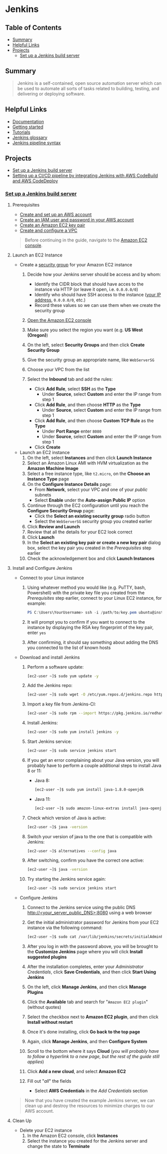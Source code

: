 # Jenkins

## Table of Contents

* [Summary](#Summary)
* [Helpful Links](#Helpful-Links)
* [Projects](#Projects)
  * [Set up a Jenkins build server](#Set-Up-a-Jenkins-Build-Server)

## Summary

> Jenkins is a self-contained, open source automation server which can be used to automate all sorts of tasks related to building, testing, and delivering or deploying software.

## Helpful Links

* [Documentation](https://www.jenkins.io/doc/)
* [Getting started](https://www.jenkins.io/doc/pipeline/tour/getting-started/)
* [Tutorials](https://www.jenkins.io/doc/tutorials/)
* [Jenkins glossary](https://www.jenkins.io/doc/book/glossary/)
* [Jenkins pipeline syntax](https://www.jenkins.io/doc/book/pipeline/syntax/)

## Projects

* [Set up a Jenkins build server](#Set-Up-a-Jenkins-Build-Server)
* [Setting up a CI/CD pipeline by integrating Jenkins with AWS CodeBuild and AWS CodeDeploy](https://aws.amazon.com/blogs/devops/setting-up-a-ci-cd-pipeline-by-integrating-jenkins-with-aws-codebuild-and-aws-codedeploy/)

### [Set up a Jenkins build server](https://d1.awsstatic.com/Projects/P5505030/aws-project_Jenkins-build-server.pdf)

 1. Prerequisites

    * [Create and set up an AWS account](https://aws.amazon.com/premiumsupport/knowledge-center/create-and-activate-aws-account/)
    * [Create an IAM user and password in your AWS account](https://docs.aws.amazon.com/IAM/latest/UserGuide/id_users_create.html)
    * [Create an Amazon EC2 key pair](https://docs.aws.amazon.com/cli/latest/userguide/cli-services-ec2-keypairs.html)
    * [Create and configure a VPC](https://docs.aws.amazon.com/vpc/latest/userguide/vpc-getting-started.html)

    > Before continuing in the guide, navigate to the [Amazon EC2 console](https://console.aws.amazon.com/ec2/).

 2. Launch an EC2 Instance

    * Create a [security group](https://docs.aws.amazon.com/AWSEC2/latest/UserGuide/ec2-security-groups.html) for your Amazon EC2 instance
        1. Decide how your Jenkins server should be access and by whom:

            * Identify the CIDR block that should have acces to the instance via HTTP (or leave it open, i.e. `0.0.0.0/0`)
            * Identify who should have SSH access to the instance ([your IP address](http://checkip.amazonaws.com/), `0.0.0.0/0`, etc.)
            * Record these values so we can use them when we create the security group

        2. [Open the Amazon EC2 console](https://console.aws.amazon.com/ec2/)
        3. Make sure you select the region you want (e.g. **US West (Oregon)**)
        4. On the left, select **Security Groups** and then click **Create Security Group**
        5. Give the security group an appropriate name, like `WebServerSG`
        6. Choose your VPC from the list
        7. Select the **Inbound** tab and add the rules:
            * Click **Add Rule**, select **SSH** as the **Type**
                * Under **Source**, select **Custom** and enter the IP range from step 1
            * Click **Add Rule**, and then choose **HTTP** as the **Type**
                * Under **Source**, select **Custom** and enter the IP range from step 1
            * Click **Add Rule**, and then choose **Custom TCP Rule** as the **Type**
                * Under **Port Range** enter `8080`
                * Under **Source**, select **Custom** and enter the IP range from step 1
            * Click **Create**
    * Launch an EC2 instance
        1. On the left, select **Instances** and then click **Launch Instance**
        2. Select an Amazon Linux AMI with HVM virtualization as the **Amazon Machine Image**
        3. Select a free instance type, like `t2.micro`, on the **Choose an Instance Type** page
        4. On the **Configure Instance Details** page:
            * From **Network**, select your VPC and one of your *public* subnets
            * Select **Enable** under the **Auto-assign Public IP** option
        5. Continue through the EC2 configuration until you reach the **Configure Security Group** page:
            * Click the **Select an existing security group** radio button
            * Select the `WebServerSG` security group you created earlier
        6. Click **Review and Launch**
        7. Review that all the details for your EC2 look correct
        8. Click **Launch**
        9. In the **Select an existing key pair or create a new key pair** dialog box, select the key pair you created in the *Prerequisites* step earlier
        10. Check the acknowledgement box and click **Launch Instances**
 3. Install and Configure Jenkins
    * Connect to your Linux instance
        1. Using whatever method you would like (e.g. PuTTY, bash, Powershell) with the private key file you created from the *Prerequisites* step earlier, connect to your Linux EC2 instance, for example:

            ```powershell
            PS C:\Users\YourUsername> ssh -i /path/to/key.pem ubuntu@instance-id
            ```

        2. It will prompt you to confirm if you want to connect to the instance by displaying the RSA key fingerprint of the key pair, enter `yes`
        3. After confirming, it should say something about adding the DNS you connected to the list of known hosts
    * Download and install Jenkins
        1. Perform a software update:

            ```bash
            [ec2-user ~]$ sudo yum update -y
            ```

        2. Add the Jenkins repo:

            ```bash
            [ec2-user ~]$ sudo wget -O /etc/yum.repos.d/jenkins.repo http://pkg.jenkins-ci.org/redhat/jenkins.repo
            ```

        3. Import a key file from Jenkins-CI:

            ```bash
            [ec2-user ~]$ sudo rpm --import https://pkg.jenkins.io/redhat/jenkins.io.key
            ```

        4. Install Jenkins:

            ```bash
            [ec2-user ~]$ sudo yum install jenkins -y
            ```

        5. Start Jenkins service:

            ```bash
            [ec2-user ~]$ sudo service jenkins start
            ```

        6. If you get an error complaining about your Java version, you will probably have to perform a couple additional steps to install Java 8 or 11:

            * Java 8:

                ```bash
                [ec2-user ~]$ sudo yum install java-1.8.0-openjdk
                ```

            * Java 11:

                ```bash
                [ec2-user ~]$ sudo amazon-linux-extras install java-openjdk11
                ```

        7. Check which version of Java is active:

            ```bash
            [ec2-user ~]$ java -version
            ```

        8. Switch your version of java to the one that is compatible with Jenkins:

            ```bash
            [ec2-user ~]$ alternatives --config java
            ```

        9. After switching, confirm you have the correct one active:

            ```bash
            [ec2-user ~]$ java -version
            ```

        10. Try starting the Jenkins service again:

            ```bash
            [ec2-user ~]$ sudo service jenkins start
            ```

    * Configure Jenkins
        1. Connect to the Jenkins service using the public DNS [http://<your_server_public_DNS>:8080](http://<your_server_public_DNS>:8080) using a web browser
        2. Get the initial administrator password for Jenkins from your EC2 instance via the following command:

            ```bash
            [ec2-user ~]$ sudo cat /var/lib/jenkins/secrets/initialAdminPassword
            ```

        3. After you log in with the password above, you will be brought to the **Customize Jenkins** page where you will click **Install suggested plugins**
        4. After the installation completes, enter your *Administrator Credentials*, click **Save Credentials**, and then click **Start Using Jenkins**
        5. On the left, click **Manage Jenkins**, and then click **Manage Plugins**
        6. Click the **Available** tab and search for "`Amazon EC2 plugin`" (without quotes)
        7. Select the checkbox next to **Amazon EC2 plugin**, and then click **Install without restart**
        8. Once it's done installing, click **Go back to the top page**
        9. Again, click **Manage Jenkins**, and then **Configure System**
        10. Scroll to the bottom where it says **Cloud** (*you will probably have to follow a hyperlink to a new page, but the rest of the guide still applies*)
        11. Click **Add a new cloud**, and select **Amazon EC2**
        12. Fill out "*all*" the fields
            * Select **AWS Credentials** in the *Add Credentials* section

    > Now that you have created the example Jenkins server, we can clean up and destroy the resources to minimize charges to our AWS account.

 4. Clean Up
    * Delete your EC2 instance
        1. In the Amazon EC2 console, click **Instances**
        2. Select the instance you created for the Jenkins server and change the state to **Terminate**
